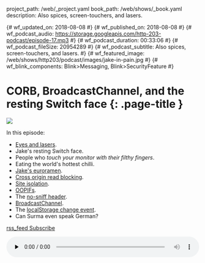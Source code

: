 project_path: /web/_project.yaml
book_path: /web/shows/_book.yaml
description: Also spices, screen-touchers, and lasers.

{# wf_updated_on: 2018-08-08 #}
{# wf_published_on: 2018-08-08 #}
{# wf_podcast_audio: https://storage.googleapis.com/http-203-podcast/episode-17.mp3 #}
{# wf_podcast_duration: 00:33:06 #}
{# wf_podcast_fileSize: 20954289 #}
{# wf_podcast_subtitle: Also spices, screen-touchers, and lasers. #}
{# wf_featured_image: /web/shows/http203/podcast/images/jake-in-pain.jpg #}
{# wf_blink_components: Blink>Messaging, Blink>SecurityFeature #}

# CORB, BroadcastChannel, and the resting Switch face {: .page-title }

<img src="/web/shows/http203/podcast/images/jake-in-pain.jpg" class="attempt-right">

In this episode:

* [Eyes and lasers](https://twitter.com/Foone/status/1014267515696922624).
* Jake's resting Switch face.
* People who *touch your monitor with their filthy fingers*.
* Eating the world's hottest chilli.
* [Jake's euroramen](https://twitter.com/jaffathecake/status/963287863268904964).
* [Cross origin read
  blocking](https://chromium.googlesource.com/chromium/src/+/master/services/network/cross_origin_read_blocking_explainer.md).
* [Site isolation](https://developers.google.com/web/updates/2018/07/site-isolation).
* [OOPIFs](https://www.chromium.org/developers/design-documents/oop-iframes).
* The [no-sniff
  header](https://developer.mozilla.org/en-US/docs/Web/HTTP/Headers/X-Content-Type-Options).
* [BroadcastChannel](https://developer.mozilla.org/en-US/docs/Web/API/Broadcast_Channel_API).
* The [localStorage change
  event](https://developer.mozilla.org/en-US/docs/Web/API/WindowEventHandlers/onstorage).
* Can Surma even speak German?

<a href="http://feeds.feedburner.com/Http203Podcast">
  <span class="material-icons">rss_feed</span>
  Subscribe
</a>

<audio style="width: 100%" src="https://storage.googleapis.com/http-203-podcast/episode-17.mp3"
controls preload="none"></audio>
